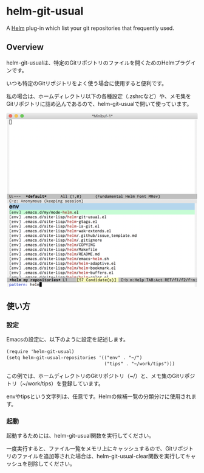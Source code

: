 # helm-git-usual
A [Helm](https://github.com/emacs-helm/helm) plug-in which list your git repositories that frequently used.

## Overview
helm-git-usualは、特定のGitリポジトリのファイルを開くためのHelmプラグインです。

いつも特定のGitリポジトリをよく使う場合に使用すると便利です。

私の場合は、ホームディレクトリ以下の各種設定（.zshrcなど）や、メモ集をGitリポジトリに詰め込んであるので、helm-git-usualで開いて使っています。

<img src="doc/example.png" width="600px">


## 使い方
### 設定
Emacsの設定に、以下のように設定を記述します。

```elisp
(require 'helm-git-usual)
(setq helm-git-usual-repositories '(("env" . "~/")
                                    ("tips" . "~/work/tips")))
```

この例では、ホームディレクトリのGitリポジトリ（~\/）と、メモ集のGitリポジトリ（~\/work\/tips）を登録しています。

envやtipsという文字列は、任意です。Helmの候補一覧の分類分けに使用されます。

### 起動
起動するためには、helm-git-usual関数を実行してください。

一度実行すると、ファイル一覧をメモリ上にキャッシュするので、Gitリポジトリのファイルを追加等された場合は、helm-git-usual-clear関数を実行してキャッシュを削除してください。
